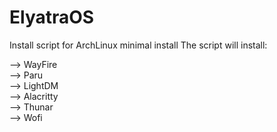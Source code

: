 # ElyatraOS
Install script for ArchLinux minimal install
The script will install:

--> WayFire <br>
--> Paru <br>
--> LightDM <br>
--> Alacritty <br>
--> Thunar <br>
--> Wofi
